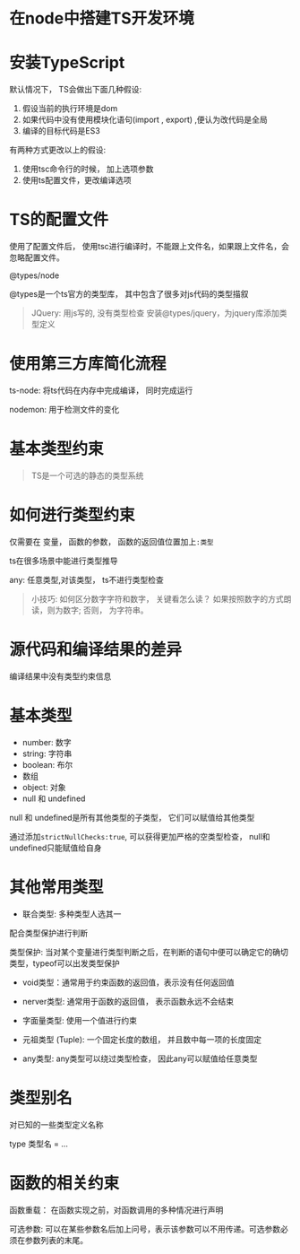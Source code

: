 # 在node中搭建TS开发环境

# 安装TypeScript

默认情况下， TS会做出下面几种假设: 

1. 假设当前的执行环境是dom
2. 如果代码中没有使用模块化语句(import , export) ,便认为改代码是全局
3. 编译的目标代码是ES3

有两种方式更改以上的假设:

1. 使用tsc命令行的时候， 加上选项参数
2. 使用ts配置文件，更改编译选项

# TS的配置文件

使用了配置文件后， 使用tsc进行编译时，不能跟上文件名，如果跟上文件名，会忽略配置文件。

@types/node

@types是一个ts官方的类型库， 其中包含了很多对js代码的类型描叙

> JQuery: 用js写的, 没有类型检查
> 安装@types/jquery，为jquery库添加类型定义

# 使用第三方库简化流程
ts-node: 将ts代码在内存中完成编译， 同时完成运行

nodemon: 用于检测文件的变化

# 基本类型约束

> TS是一个可选的静态的类型系统

# 如何进行类型约束

仅需要在 变量， 函数的参数， 函数的返回值位置加上```:类型```

ts在很多场景中能进行类型推导

any: 任意类型,对该类型， ts不进行类型检查

> 小技巧: 如何区分数字字符和数字， 关键看怎么读？
> 如果按照数字的方式朗读，则为数字; 否则， 为字符串。

# 源代码和编译结果的差异

编译结果中没有类型约束信息

# 基本类型

- number: 数字
- string: 字符串
- boolean: 布尔
- 数组
- object: 对象
- null 和 undefined

null 和 undefined是所有其他类型的子类型， 它们可以赋值给其他类型

通过添加```strictNullChecks:true```, 可以获得更加严格的空类型检查，
null和undefined只能赋值给自身

# 其他常用类型

- 联合类型: 多种类型人选其一

配合类型保护进行判断

类型保护: 当对某个变量进行类型判断之后，在判断的语句中便可以确定它的确切类型，typeof可以出发类型保护

- void类型：通常用于约束函数的返回值，表示没有任何返回值

- nerver类型: 通常用于函数的返回值， 表示函数永远不会结束

- 字面量类型: 使用一个值进行约束

- 元祖类型 (Tuple): 一个固定长度的数组， 并且数中每一项的长度固定

- any类型: any类型可以绕过类型检查， 因此any可以赋值给任意类型

# 类型别名

对已知的一些类型定义名称

type 类型名 = ...

# 函数的相关约束
函数重载： 在函数实现之前，对函数调用的多种情况进行声明

可选参数: 可以在某些参数名后加上问号，表示该参数可以不用传递。可选参数必须在参数列表的末尾。
